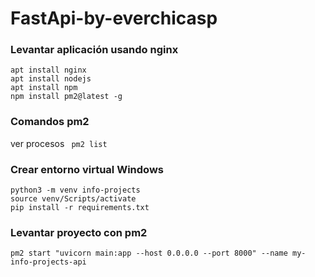 # FastApi-by-everchicasp

### Levantar aplicación usando nginx
```
apt install nginx
apt install nodejs
apt install npm
npm install pm2@latest -g
```

### Comandos pm2 
ver procesos 
``` pm2 list```

### Crear entorno virtual Windows
```
python3 -m venv info-projects
source venv/Scripts/activate
pip install -r requirements.txt
```

### Levantar proyecto con pm2
```
pm2 start "uvicorn main:app --host 0.0.0.0 --port 8000" --name my-info-projects-api
```